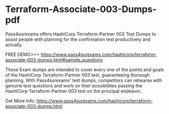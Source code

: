 # Terraform-Associate-003-Dumps-pdf
Pass4surexams offers HashiCorp Terraform-Partner 003 Test Dumps to assist people with planning for the confirmation test productively and actually.

FREE DEMO>>> https://www.pass4surexams.com/hashicorp/terraform-associate-003-dumps.html#sample_questions

These Exam dumps are intended to cover every one of the points and goals of the HashiCorp Terraform-Partner 003 test, guaranteeing thorough planning. With Pass4surexams' test dumps, competitors can rehearse with genuine test questions and work on their possibilities passing the HashiCorp Terraform-Partner 003 test on the principal endeavor. 

Get More Info: https://www.pass4surexams.com/hashicorp/terraform-associate-003-dumps.html
